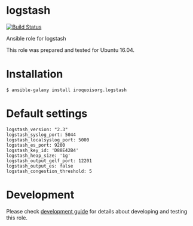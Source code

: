 # logstash

[![Build Status](https://travis-ci.com/iroquoisorg/ansible-role-logstash.svg?branch=master)](https://travis-ci.com/iroquoisorg/ansible-role-logstash)

Ansible role for logstash

This role was prepared and tested for Ubuntu 16.04.

# Installation

`$ ansible-galaxy install iroquoisorg.logstash`

# Default settings

```
logstash_version: "2.3"
logstash_syslog_port: 5044
logstash_localsyslog_port: 5000
logstash_es_port: 9200
logstash_key_id: 'D88E42B4'
logstash_heap_size: '1g'
logstash_output_gelf_port: 12201
logstash_output_es: false
logstash_congestion_threshold: 5
```

# Development

Please check [development guide](DEVELOPMENT.md) for details about developing and testing this role.
